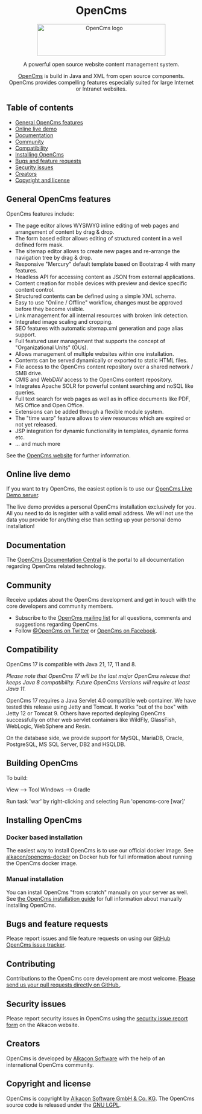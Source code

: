 <h1 align="center">OpenCms</h1>

<p align="center">
  <a href="http://opencms.org/" alt="OpenCms">
    <img src="https://www.alkacon.com/export/shared/web/logos/opencms-logo.svg" alt="OpenCms logo" width="340" height="84">
  </a>
</p>

<p align="center">A powerful open source website content management system.</p>
<p align="center"><a href="http://opencms.org/">OpenCms</a> is build in Java and XML from open source components. OpenCms provides compelling features especially suited for large Internet or Intranet websites.</p>


## Table of contents

- [General OpenCms features](#general-opencms-features)
- [Online live demo](#online-live-demo)
- [Documentation](#documentation)
- [Community](#community)
- [Compatibility](#compatibility)
- [Installing OpenCms](#installing-opencms)
- [Bugs and feature requests](#bugs-and-feature-requests)
- [Security issues](#security-issues)
- [Creators](#creators)
- [Copyright and license](#copyright-and-license)


## General OpenCms features

OpenCms features include:

- The page editor allows WYSIWYG inline editing of web pages and arrangement of content by drag & drop.
- The form based editor allows editing of structured content in a well defined form mask.
- The sitemap editor allows to create new pages and re-arrange the navigation tree by drag & drop.
- Responsive "Mercury" default template based on Bootstrap 4 with many features.
- Headless API for accessing content as JSON from external applications.
- Content creation for mobile devices with preview and device specific content control.
- Structured contents can be defined using a simple XML schema.
- Easy to use "Online / Offline" workflow, changes must be approved before they become visible.
- Link management for all internal resources with broken link detection.
- Integrated image scaling and cropping.
- SEO features with automatic sitemap.xml generation and page alias support.
- Full featured user management that supports the concept of "Organizational Units" (OUs).
- Allows management of multiple websites within one installation.
- Contents can be served dynamically or exported to static HTML files.
- File access to the OpenCms content repository over a shared network / SMB drive.
- CMIS and WebDAV access to the OpenCms content repository.
- Integrates Apache SOLR for powerful content searching and noSQL like queries.
- Full text search for web pages as well as in office documents like PDF, MS Office and Open Office.
- Extensions can be added through a flexible module system.
- The "time warp" feature allows to view resources which are expired or not yet released.
- JSP integration for dynamic functionality in templates, dynamic forms etc.
- ... and much more

See the [OpenCms website](http://opencms.org/) for further information.

## Online live demo

If you want to try OpenCms, the easiest option is to use our [OpenCms Live Demo server](https://demo.opencms.org).

The live demo provides a personal OpenCms installation exclusively for you. All you need to do is register with a valid email address. We will not use the data you provide for anything else than setting up your personal demo installation!


## Documentation

The [OpenCms Documentation Central](https://documentation.opencms.org/) is the portal to all documentation regarding OpenCms related technology.


## Community

Receive updates about the OpenCms development and get in touch with the core developers and community members.

- Subscribe to the [OpenCms mailing list](http://www.opencms.org/en/development/mailinglist.html) for all questions, comments and suggestions regarding OpenCms.
- Follow [@OpenCms on Twitter](https://twitter.com/opencms/) or [OpenCms on Facebook](https://www.facebook.com/opencms/).


## Compatibility

OpenCms 17 is compatible with Java 21, 17, 11 and 8.

_Please note that OpenCms 17 will be the last major OpenCms release that keeps Java 8 compatibility. Future OpenCms Versions will require at least Java 11._

OpenCms 17 requires a Java Servlet 4.0 compatible web container. We have tested this release using Jetty and Tomcat. It works "out of the box" with Jetty 12 or Tomcat 9. Others have reported deploying OpenCms successfully on other web servlet containers like WildFly, GlassFish, WebLogic, WebSphere and Resin.

On the database side, we provide support for MySQL, MariaDB, Oracle, PostgreSQL, MS SQL Server, DB2 and HSQLDB.


## Building OpenCms

To build:

View --> Tool Windows --> Gradle

Run task 'war' by right-clicking and selecting Run 'opencms-core [war]'


## Installing OpenCms

### Docker based installation

The easiest way to install OpenCms is to use our official docker image. See [alkacon/opencms-docker](https://hub.docker.com/r/alkacon/opencms-docker/) on Docker hub for full information about running the OpenCms docker image.

### Manual installation

You can install OpenCms "from scratch" manually on your server as well. See [the OpenCms installation guide](https://github.com/alkacon/opencms-core/blob/master/INSTALL.md) for full information about manually installing OpenCms.


## Bugs and feature requests

Please report issues and file feature requests on using our [GitHub OpenCms issue tracker](https://github.com/alkacon/opencms-core/issues).


## Contributing

Contributions to the OpenCms core development are most welcome. [Please send us your pull requests directly on GitHub.](https://github.com/alkacon/opencms-core/pulls).


## Security issues

Please report security issues in OpenCms using the [security issue report form](https://www.alkacon.com/security/) on the Alkacon website.


## Creators

OpenCms is developed by [Alkacon Software](https://www.alkacon.com) with the help of an international OpenCms community.


## Copyright and license

OpenCms is copyright by [Alkacon Software GmbH & Co. KG](https://www.alkacon.com). The OpenCms source code is released under the [GNU LGPL](https://github.com/alkacon/opencms-core/blob/master/LICENSE).

